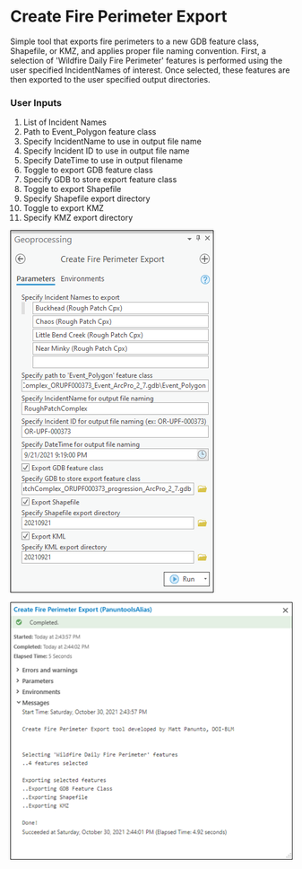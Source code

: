 # Create Fire Perimeter Export

Simple tool that exports fire perimeters to a new GDB feature class, Shapefile, or KMZ, and applies proper file naming convention. First, a selection of 'Wildfire Daily Fire Perimeter' features is performed using the user specified IncidentNames of interest. Once selected, these features are then exported to the user specified output directories.

### User Inputs

1. List of Incident Names
2. Path to Event_Polygon feature class
3. Specify IncidentName to use in output file name
4. Specify Incident ID to use in output file name
5. Specify DateTime to use in output filename
6. Toggle to export GDB feature class
7. Specify GDB to store export feature class
8. Toggle to export Shapefile
9. Specify Shapefile export directory
10. Toggle to export KMZ
11. Specify KMZ export directory


![screenshot_CreateFirePerimeterExport_1.png](/docs/screenshot_CreateFirePerimeterExport_1.png?raw=true)

![screenshot_CreateFirePerimeterExport_2.png](/docs/screenshot_CreateFirePerimeterExport_2.png?raw=true)

